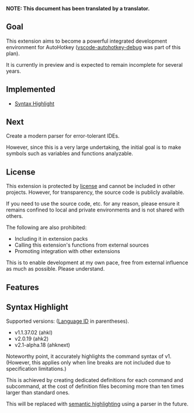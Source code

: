**NOTE: This document has been translated by a translator.**

**Goal**
------------------------------

This extension aims to become a powerful integrated development environment for AutoHotkey ([vscode-autohotkey-debug](https://github.com/zero-plusplus/vscode-autohotkey-debug) was part of this plan).

It is currently in preview and is expected to remain incomplete for several years.

**Implemented**
------------------------------

* [Syntax Highlight](#syntax-highlight)

**Next**
------------------------------

Create a modern parser for error-tolerant IDEs.

However, since this is a very large undertaking, the initial goal is to make symbols such as variables and functions analyzable.

**License**
------------------------------

This extension is protected by [license](https://github.com/zero-plusplus/autohotkey-devtools?tab=readme-ov-file#about-license) and cannot be included in other projects. However, for transparency, the source code is publicly available.

If you need to use the source code, etc. for any reason, please ensure it remains confined to local and private environments and is not shared with others.

The following are also prohibited:

* Including it in extension packs
* Calling this extension's functions from external sources
* Promoting integration with other extensions

This is to enable development at my own pace, free from external influence as much as possible. Please understand.

**Features**
------------------------------

## Syntax Highlight

Supported versions: ([Language ID](https://code.visualstudio.com/docs/languages/identifiers) in parentheses).

* v1.1.37.02 (ahkl)
* v2.0.19 (ahk2)
* v2.1-alpha.18 (ahknext)

Noteworthy point, it accurately highlights the command syntax of v1. (However, this applies only when line breaks are not included due to specification limitations.)

This is achieved by creating dedicated definitions for each command and subcommand, at the cost of definition files becoming more than ten times larger than standard ones.

This will be replaced with [semantic highlighting](https://code.visualstudio.com/api/language-extensions/semantic-highlight-guide) using a parser in the future.